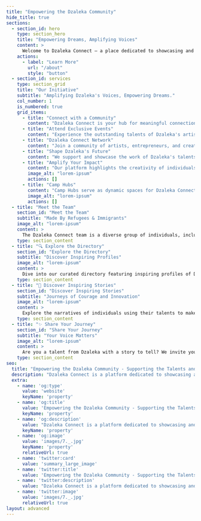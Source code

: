 ```yaml
---
title: "Empowering the Dzaleka Community"
hide_title: true
sections:
  - section_id: hero
    type: section_hero
    title: "Empowering Dreams, Amplifying Voices"
    content: >
      Welcome to Dzaleka Connect – a place dedicated to showcasing and supporting the incredible talents of artists, entrepreneurs, and creators living in the Dzaleka refugee camp.
    actions:
      - label: "Learn More"
        url: "/about"
        style: "button"
  - section_id: services
    type: section_grid
    title: "Our Initiative"
    subtitle: "Amplifying Dzaleka's Voices, Empowering Dreams."
    col_number: 1
    is_numbered: true
    grid_items:
      - title: "Connect with a Community"
        content: "Dzaleka Connect is your hub for meaningful connections, whether you're an artist, entrepreneur, or supporter in the Dzaleka refugee camp."
      - title: "Attend Exclusive Events"
        content: "Experience the outstanding talents of Dzaleka's artists, entrepreneurs, and creators through our exclusive events."
      - title: "Dzaleka Connect Network"
        content: "Join a community of artists, entrepreneurs, and creators in Dzaleka refugee camp, leveraging their talents for impactful projects."
      - title: "Shape Dzaleka's Future"
        content: "We support and showcase the work of Dzaleka's talents, providing resources for their growth and success."
      - title: "Amplify Your Impact"
        content: "Our platform highlights the creativity of individuals in Dzaleka refugee camp, sharing their stories on a broader scale."
        image_alt: "lorem-ipsum"
        actions: []
      - title: "Camp Hubs"
        content: "Camp Hubs serve as dynamic spaces for Dzaleka Connect members to collaborate and access resources."
        image_alt: "lorem-ipsum"
        actions: []
  - title: "Meet the Team"
    section_id: "Meet the Team"
    subtitle: "Made By Refugees & Immigrants"
    image_alt: "lorem-ipsum"
    content: >
      The Dzaleka Connect team is a diverse group of individuals, including former refugees and immigrants, working hard to center our vision around the voices and needs of vulnerable people and refugees.
    type: section_content
  - title: "🔍 Explore the Directory"
    section_id: "Explore the Directory"
    subtitle: "Discover Inspiring Profiles"
    image_alt: "lorem-ipsum"
    content: >
      Dive into our curated directory featuring inspiring profiles of Dzaleka's artists, entrepreneurs, and creators. Each profile is a testament to the resilience and ingenuity present within the community.
    type: section_content
  - title: "🎨 Discover Inspiring Stories"
    section_id: "Discover Inspiring Stories"
    subtitle: "Journeys of Courage and Innovation"
    image_alt: "lorem-ipsum"
    content: >
      Explore the narratives of individuals using their talents to make a positive impact in Dzaleka and beyond. These are stories of courage, innovation, and the pursuit of dreams against all odds.
    type: section_content
  - title: "✨ Share Your Journey"
    section_id: "Share Your Journey"
    subtitle: "Your Voice Matters"
    image_alt: "lorem-ipsum"
    content: >
      Are you a talent from Dzaleka with a story to tell? We invite you to submit your profile and join our growing community. Your voice matters, and your story deserves to be heard.
    type: section_content
seo:
  title: "Empowering the Dzaleka Community - Supporting the Talents and Aspirations of Artists, Entrepreneurs, and Creators"
  description: "Dzaleka Connect is a platform dedicated to showcasing and supporting the talented artists, entrepreneurs, and creators living in the Dzaleka refugee camp."
  extra:
    - name: 'og:type'
      value: 'website'
      keyName: 'property'
    - name: 'og:title'
      value: 'Empowering the Dzaleka Community - Supporting the Talents and Aspirations of Artists, Entrepreneurs, and Creators'
      keyName: 'property'
    - name: 'og:description'
      value: "Dzaleka Connect is a platform dedicated to showcasing and supporting the talented artists, entrepreneurs, and creators living in the Dzaleka refugee camp."
      keyName: 'property'
    - name: 'og:image'
      value: 'images/7._.jpg'
      keyName: 'property'
      relativeUrl: true
    - name: 'twitter:card'
      value: 'summary_large_image'
    - name: 'twitter:title'
      value: 'Empowering the Dzaleka Community - Supporting the Talents and Aspirations of Artists, Entrepreneurs, and Creators'
    - name: 'twitter:description'
      value: "Dzaleka Connect is a platform dedicated to showcasing and supporting the talented artists, entrepreneurs, and creators living in the Dzaleka refugee camp."
    - name: 'twitter:image'
      value: 'images/7._.jpg'
      relativeUrl: true
layout: advanced
---
```

